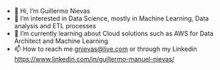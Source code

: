 - 👋 Hi, I’m Guillermo Nievas
- 👀 I’m interested in Data Science, mostly in Machine Learning, Data analysis and ETL processes
- 🌱 I’m currently learning about Cloud solutions such as AWS for Data Architect and Machine Learning
- 📫 How to reach me gnievas@live.com or through my Linkedin https://www.linkedin.com/in/guillermo-manuel-nievas/

<!---
gnievas92/gnievas92 is a ✨ special ✨ repository because its `README.md` (this file) appears on your GitHub profile.
You can click the Preview link to take a look at your changes.
--->
